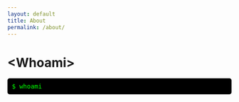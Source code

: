 ```yaml
---
layout: default
title: About
permalink: /about/
---
```


<style>
.terminal {
  font-family: monospace;
  background-color: #000;
  color: #0f0;
  padding: 10px;
  border-radius: 5px;
  overflow: hidden;
}

.prompt {
  color: #0f0;
}

.output {
  color: #fff;
  display: inline-block;
  overflow: hidden;
  white-space: nowrap;
}
</style>

# &lt;Whoami&gt;

<div class="terminal">
  <span class="prompt">$</span> whoami<br>
  <span class="output"></span><br>
</div>

<script>
  const outputElement = document.querySelector('.output');
  const text1 = "Bar Magnezi, \nI'm an Ethical Hacker. \nSpecialize in: \n* Malware Analysis \n* Reverse Engineering \n* Penetration Testing \n* Incident Reponse \n* Security Automation Engineer";

  let index1 = 0;
  let wordCount1 = 0;

  function type1() {
  if (index1 < text1.length) {
    if (text1.charAt(index1) === '\n') {
      outputElement.innerHTML += '<br>';
    } else {
      outputElement.innerHTML += text1.charAt(index1);
    }
    index1++;
    setTimeout(type1, 17); // Constant typing speed of 100ms
  }
}

  setTimeout(type1, 100); // Delay the second typing animation by 2000ms
</script>

